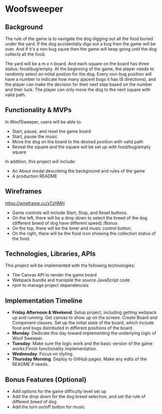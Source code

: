 # Woofsweeper

## Background
The rule of the game is to navigate the dog digging out all the food buried under the yard. If the dog accidentally digs out a bug then the game will be over. And if it's a non bug squre then the game will keep going until the dog collects all the food.  

The yard will be a m x n board. And each square on the board has three status: food/bug/empty. At the beginning of the game, the player needs to randomly select an initial postion for the dog. Every non-bug position will have a number to indicate how many ajacent bugs it has (8 directions), and the player can make the decision for their next step based on the number and their luck. The player can only move the dog to the next square with valid path.

## Functionality & MVPs
In WoofSweeper, users will be able to:

* Start, pause, and reset the game board
* Start, pause the music
* Move the dog on the board to the desired position with valid path
* Reveal the square and the square will be set up with food/bug/empty square

In addition, this project will include:

* An About modal describing the background and rules of the game
* A production README

## Wireframes
https://wireframe.cc/xTzHMH

* Game controls will include Start, Stop, and Reset buttons.
* On the left, there will be a drop down to select the breed of the dog (different breed of dog have different speed) /Bonus
* On the top, there will be the timer and music control button.
* On the right, there will be the food icon showing the collection status of the food. 

## Technologies, Libraries, APIs
This project will be implemented with the following technologies:

* The Canvas API to render the game board
* Webpack bundle and transpile the source JavaScript code
* npm to manage project dependencies

## Implementation Timeline

* **Friday Afternoon & Weekend**: Setup project, including getting webpack up and running. Get canvas to show up on the screen. Create Board and Component classes. Set up the initial state of the board, which include food and bugs distributed in different positions of the board.
* **Monday**: Dedicate this day toward implementing the underlying logic of Woof Sweeper. 
* **Tuesday**: Make sure the logic work and the basic version of the game works.Finish functionality implementation.
* **Wednesday**: Focus on styling.
* **Thursday Morning**: Deploy to GitHub pages. Make any edits of the README if needs.

## Bonus Features (Optional)
* Add options for the game difficulty level set up
* Add the drop down for the dog breed selection, and set the rule of different breed of dog
* Add the turn on/off button for music
